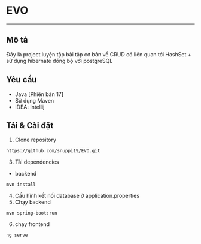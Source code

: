 # EVO
---
## Mô tả 
Đây là project luyện tập bài tập cơ bản về CRUD có liên quan tới HashSet + sử dụng hibernate đồng bộ với postgreSQL
## Yêu cầu 
* Java [Phiên bản 17]
* Sử dụng Maven
* IDEA: Intellij
## Tải & Cài đặt 
1. Clone repository
```
https://github.com/snuppi19/EVO.git
```
3. Tải dependencies
 * backend
```
mvn install
```
4. Cấu hình kết nối database ở application.properties
5. Chạy backend
```
mvn spring-boot:run
```
6. chạy frontend
```
ng serve
```
